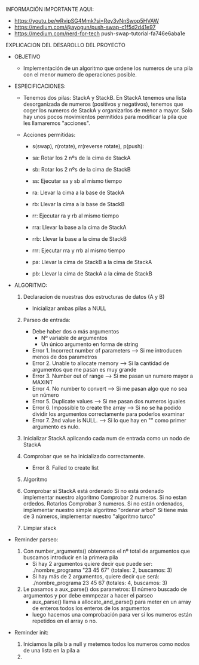 INFORMACIÓN IMPORTANTE AQUI:
- https://youtu.be/wRvipSG4Mmk?si=Rey3vNnSwop5HVAW
- https://medium.com/@ayogun/push-swap-c1f5d2d41e97
- https://medium.com/nerd-for-tech push-swap-tutorial-fa746e6aba1e

EXPLICACION DEL DESAROLLO DEL PROYECTO


- OBJETIVO
    - Implementación de un algoritmo que ordene los numeros de una pila con el menor numero de operaciones posible.


- ESPECIFICACIONES:

    - Tenemos dos pilas: StackA y StackB.
    En StackA tenemos una lista desorganizada de numeros (positivos y negativos), tenemos que coger los numeros de StackA y organizarlos de menor a mayor.
    Solo hay unos pocos movimientos permitidos para modificar la pila que les llamaremos "acciones".
    
    - Acciones permitidas:
        - s(swap), r(rotate), rr(reverse rotate), p(push):

        - sa: Rotar los 2 nºs de la cima de StackA
        - sb: Rotar los 2 nºs de la cima de StackB
        - ss: Ejecutar sa y sb al mismo tiempo

        - ra: Llevar la cima a la base de StackA
        - rb: Llevar la cima a la base de StackB
        - rr: Ejecutar ra y rb al mismo tiempo

        - rra: Llevar la base a la cima de StackA
        - rrb: Llevar la base a la cima de StackB
        - rrr: Ejecutar rra y rrb al mismo tiempo

        - pa: Llevar la cima de StackB a la cima de StackA
        - pb: Llevar la cima de StackA a la cima de StackB


- ALGORITMO:
    1. Declaracion de nuestras dos estructuras de datos (A y B)
        - Inicializar ambas pilas a NULL

    2. Parseo de entrada:
        - Debe haber dos o más argumentos
            - Nº variable de argumentos
            - Un único argumento en forma de string
        - Error 1. Incorrect number of parameters --> Si me introducen menos de dos parametros
        - Error 2. Unable to allocate memory --> Si la cantidad de argumentos que me pasan es muy grande
        - Error 3. Number out of range --> Si me pasan un numero mayor a MAXINT
        - Error 4. No number to convert --> Si me pasan algo que no sea un número
        - Error 5. Duplicate values --> Si me pasan dos numeros iguales
        - Error 6. Impossible to create the array --> Si no se ha podido dividir los argumentos correctamente para poderlos examinar
        - Error 7. 2nd value is NULL. --> Si lo que hay en "" como primer argumento es nulo.

    3. Inicializar StackA aplicando cada num de entrada como un nodo de StackA

    4. Comprobar que se ha inicializado correctamente.
        - Error 8. Failed to create list

    5. Algoritmo


    5. Comprobar si StackA está ordenado
        Si no está ordenado implementar nuestro algoritmo
        Comprobar 2 numeros. Si no estan ordedos. Rotarlos
        Comprobar 3 numeros. Si no están ordenados, implementar nuestro simple algoritmo "ordenar arbol"
        Si tiene más de 3 números, implementar nuestro "algoritmo turco"

    6. Limpiar stack


- Reminder parseo:
    1. Con number_arguments() obtenemos el nº total de argumentos que buscamos introducir en la primera pila
        - Si hay 2 argumentos quiere decir que puede ser: ./nombre_programa "23 45 67" (totales: 2, buscamos: 3)
        - Si hay más de 2 argumentos, quiere decir que será: ./nombre_programa 23 45 67 (totales: 4, buscamos: 3)
    2. Le pasamos a aux_parse() dos parametros: El número buscado de argumentos y por debe emmpezar a hacer el parseo
        - aux_parse() llama a allocate_and_parse() para meter en un array de enteros todos los enteros de los argumentos
        - luego hacemos una comprobación para ver si los numeros están repetidos en el array o no.


- Reminder init:
    1. Iniciamos la pila b a null y metemos todos los numeros como nodos de una lista en la pila a
    2. 